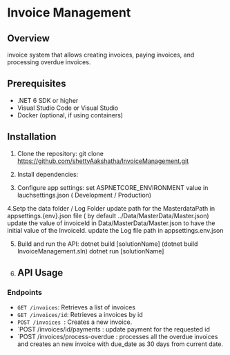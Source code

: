 # Invoice Management

## Overview

 invoice system that allows creating invoices, paying invoices, and processing overdue invoices.

## Prerequisites

- .NET 6 SDK or higher
- Visual Studio Code or Visual Studio
- Docker (optional, if using containers)

## Installation

1. Clone the repository:
git clone https://github.com/shettyAakshatha/InvoiceManagement.git

2. Install dependencies:

3. Configure app settings:
set ASPNETCORE_ENVIRONMENT value in lauchsettings.json ( Development / Production)

4.Setp the data folder / Log Folder
 update path for the MasterdataPath in appsettings.{env}.json file ( by default ../Data/MasterData/Master.json)
 update the value of invoiceId in Data/MasterData/Master.json to have the initial value of the InvoiceId.
 update the Log file path in appsettings.env.json

5. Build and run the API:
  dotnet build [solutionName] (dotnet build InvoiceManagement.sln)
  dotnet run [solutionName] 
6. ## API Usage

### Endpoints

- `GET /invoices`: Retrieves a list of invoices
- `GET /invoices/id`: Retrieves a invoices by id
- `POST /invoices `: Creates a new invoice.
- `POST /invoices/id/payments : update payment for the requested id
- `POST /invoices/process-overdue : processes all the overdue invoices and creates an new invoice with due_date as 30 days from current date.
